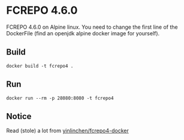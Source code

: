 # FCREPO 4.6.0
FCREPO 4.6.0 on Alpine linux.
You need to change the first line of the DockerFile (find an openjdk alpine docker image for yourself).
## Build
``` console
docker build -t fcrepo4 .
```
## Run
``` console
docker run --rm -p 28080:8080 -t fcrepo4 
```
## Notice
Read (stole) a lot from [yinlinchen/fcrepo4-docker](https://github.com/yinlinchen/fcrepo4-docker)
